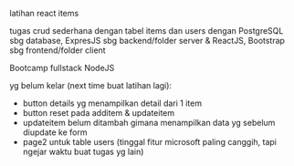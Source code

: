 latihan react items

tugas crud sederhana dengan tabel items dan users dengan PostgreSQL sbg database, ExpresJS sbg backend/folder server & ReactJS, Bootstrap sbg frontend/folder client

Bootcamp fullstack NodeJS

yg belum kelar (next time buat latihan lagi):
- button details yg menampilkan detail dari 1 item
- button reset pada additem & updateitem
- updateitem belum ditambah gimana menampilkan data yg sebelum diupdate ke form
- page2 untuk table users (tinggal fitur microsoft paling canggih, tapi ngejar waktu buat tugas yg lain)